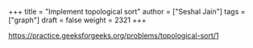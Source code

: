 +++
title = "Implement topological sort"
author = ["Seshal Jain"]
tags = ["graph"]
draft = false
weight = 2321
+++

<https://practice.geeksforgeeks.org/problems/topological-sort/1>
